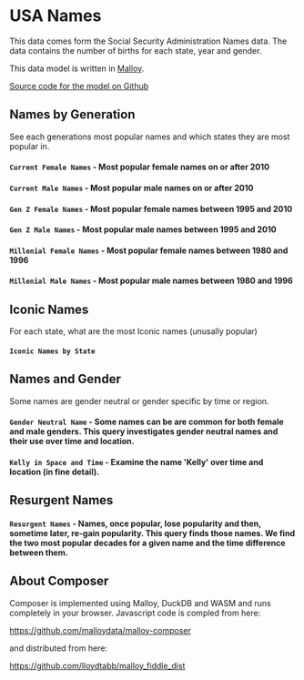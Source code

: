 # USA Names
This data comes form the Social Security Administration Names data.  The
data contains the number of births for each state, year and gender.

This data model is written in [Malloy](https://github.com/looker-open-source/malloy/).

[Source code for the model on Github](https://github.com/lloydtabb/name_fiddle/blob/main/names_composer.malloy)


## Names by Generation

See each generations most popular names and which states they are most popular in.

#### <!--malloy-query model="names_composer.malloy" source="names2" query="current_f"--> `Current Female Names` - Most popular female names on or after 2010

#### <!--malloy-query model="names_composer.malloy" source="names2" query="current_m"--> `Current Male Names` - Most popular male names on or after 2010

#### <!--malloy-query model="names_composer.malloy" source="names2" query="gen_z_f"--> `Gen Z Female Names` - Most popular female names between 1995 and 2010

#### <!--malloy-query model="names_composer.malloy" source="names2" query="gen_z_m"--> `Gen Z Male Names` - Most popular male names between 1995 and 2010

#### <!--malloy-query model="names_composer.malloy" source="names2" query="millenial_f"--> `Millenial Female Names` - Most popular female names between 1980 and 1996

#### <!--malloy-query model="names_composer.malloy" source="names2" query="millenial_m"--> `Millenial Male Names` - Most popular male names between 1980 and 1996


## Iconic Names

For each state, what are the most Iconic names (unusally popular)

#### <!--malloy-query model="names_composer.malloy" source="names2" query="iconic_names_by_state"--> `Iconic Names by State`
 
## Names and Gender
Some names are gender neutral or gender specific by time or region.  

#### <!--malloy-query model="names_composer.malloy" source="names2" query="gender_neutral_names"--> `Gender Neutral Name` - Some names can be are common for both female and male genders.  This query investigates gender neutral names and their use over time and location.

#### <!--malloy-query model="names_composer.malloy" source="names2" query="kelly_time_space_dashboard"--> `Kelly in Space and Time` - Examine the name 'Kelly' over time and location (in fine detail).  

## Resurgent Names
#### <!--malloy-query model="names_composer.malloy" source="names2" query="resurgent_names"--> `Resurgent Names` - Names, once popular, lose popularity and then, sometime later, re-gain popularity.  This query finds those names.  We find the two most popular decades for a given name and the time difference between them.

## About Composer

Composer is implemented using Malloy, DuckDB and WASM and runs completely
in your browser.  Javascript code is compled from here:

  https://github.com/malloydata/malloy-composer
  
 and distributed from here:
 
   https://github.com/lloydtabb/malloy_fiddle_dist
